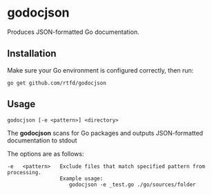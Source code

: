 # godocjson

Produces JSON-formatted Go documentation.

## Installation

Make sure your Go environment is configured correctly, then run:

```go get github.com/rtfd/godocjson```

## Usage

```godocjson [-e <pattern>] <directory>```

The **godocjson** scans <directory> for Go packages and outputs JSON-formatted documentation to stdout

The options are as follows:

    -e   <pattern>   Exclude files that match specified pattern from processing.
                     Example usage:
                        godocjson -e _test.go ./go/sources/folder
